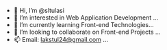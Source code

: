 - 👋 Hi, I’m @sltulasi
- 👀 I’m interested in Web Application Development ...
- 🌱 I’m currently learning Front-end Technologies...
- 💞️ I’m looking to collaborate on Front-end Projects ...
- 📫 Email: lakstul24@gmail.com ...

